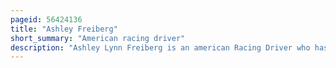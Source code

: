 ```yaml
---
pageid: 56424136
title: "Ashley Freiberg"
short_summary: "American racing driver"
description: "Ashley Lynn Freiberg is an american Racing Driver who has competed in open-wheel Sports Cars and Endurance Racing. She became the first Woman to win a Championship Title in skip Barber Racing in 2010 and the first Female to achieve outright Victory Victories in the Imsa gt3 Cup Challenge and the continental Tire Sportscar Challenge in 2013 and 2014."
---
```

